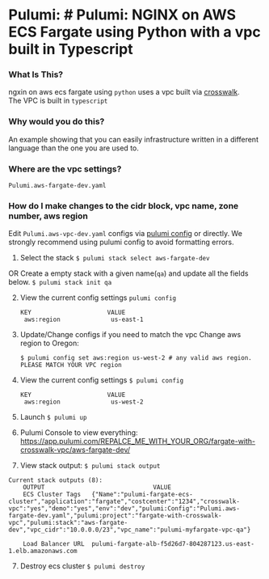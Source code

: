 # Pulumi:  # Pulumi:  NGINX on AWS ECS Fargate using Python with a vpc built in Typescript

### What Is This?

ngxin on aws ecs fargate using `python` uses a vpc built via [crosswalk](https://www.pulumi.com/docs/guides/crosswalk/aws/vpc/).  
The VPC is built in `typescript`

### Why would you do this?  
An example showing that you can easily infrastructure written in a different language than the one you are used to.

### Where are the vpc settings? 
`Pulumi.aws-fargate-dev.yaml`

### How do I make changes to the cidr block, vpc name, zone number, aws region
Edit `Pulumi.aws-vpc-dev.yaml` configs via [pulumi config](https://www.pulumi.com/docs/reference/cli/pulumi_config_set/) or directly.
We strongly recommend using pulumi config to avoid formatting errors.

1. Select the stack
```$ pulumi stack select aws-fargate-dev```

OR Create a empty stack with a given name(`qa`) and update all the fields below.
```$ pulumi stack init qa```

2. View the current config settings
   ```pulumi config```

   ```
   KEY                     VALUE
    aws:region              us-east-1
    ```
 
3. Update/Change configs if you need to match the vpc
   Change aws region to Oregon:
    
    ```$ pulumi config set aws:region us-west-2 # any valid aws region. PLEASE MATCH YOUR VPC region```

4. View the current config settings
   ```$ pulumi config```

   ```
   KEY                     VALUE
    aws:region              us-west-2
   ```

5. Launch
 ```$ pulumi up```

6. Pulumi Console to view everything:   https://app.pulumi.com/REPALCE_ME_WITH_YOUR_ORG/fargate-with-crosswalk-vpc/aws-fargate-dev/

7. View stack output:  ```$ pulumi stack output```

```
Current stack outputs (8):
    OUTPUT                              VALUE
    ECS Cluster Tags   {"Name":"pulumi-fargate-ecs-cluster","application":"fargate","costcenter":"1234","crosswalk-vpc":"yes","demo":"yes","env":"dev","pulumi:Config":"Pulumi.aws-fargate-dev.yaml","pulumi:project":"fargate-with-crosswalk-vpc","pulumi:stack":"aws-fargate-dev","vpc_cidr":"10.0.0.0/23","vpc_name":"pulumi-myfargate-vpc-qa"}

    Load Balancer URL  pulumi-fargate-alb-f5d26d7-804287123.us-east-1.elb.amazonaws.com
```

7. Destroy ecs cluster
   ```$ pulumi destroy```